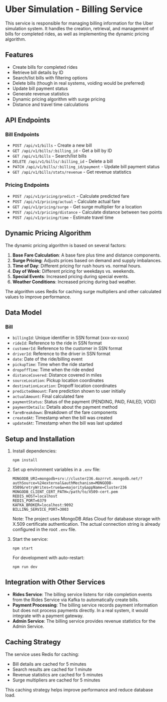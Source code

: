 # Uber Simulation - Billing Service

This service is responsible for managing billing information for the Uber simulation system. It handles the creation, retrieval, and management of bills for completed rides, as well as implementing the dynamic pricing algorithm.

## Features

- Create bills for completed rides
- Retrieve bill details by ID
- Search/list bills with filtering options
- Delete bills (though in real systems, voiding would be preferred)
- Update bill payment status
- Generate revenue statistics
- Dynamic pricing algorithm with surge pricing
- Distance and travel time calculations

## API Endpoints

### Bill Endpoints

- `POST /api/v1/bills` - Create a new bill
- `GET /api/v1/bills/:billing_id` - Get a bill by ID
- `GET /api/v1/bills` - Search/list bills
- `DELETE /api/v1/bills/:billing_id` - Delete a bill
- `PATCH /api/v1/bills/:billing_id/payment` - Update bill payment status
- `GET /api/v1/bills/stats/revenue` - Get revenue statistics

### Pricing Endpoints

- `POST /api/v1/pricing/predict` - Calculate predicted fare
- `POST /api/v1/pricing/actual` - Calculate actual fare
- `GET /api/v1/pricing/surge` - Get surge multiplier for a location
- `POST /api/v1/pricing/distance` - Calculate distance between two points
- `POST /api/v1/pricing/time` - Estimate travel time

## Dynamic Pricing Algorithm

The dynamic pricing algorithm is based on several factors:

1. **Base Fare Calculation**: A base fare plus time and distance components.
2. **Surge Pricing**: Adjusts prices based on demand and supply imbalances.
3. **Time of Day**: Different pricing for rush hours vs. normal hours.
4. **Day of Week**: Different pricing for weekdays vs. weekends.
5. **Special Events**: Increased pricing during special events.
6. **Weather Conditions**: Increased pricing during bad weather.

The algorithm uses Redis for caching surge multipliers and other calculated values to improve performance.

## Data Model

### Bill

- `billingId`: Unique identifier in SSN format (xxx-xx-xxxx)
- `rideId`: Reference to the ride in SSN format
- `customerId`: Reference to the customer in SSN format
- `driverId`: Reference to the driver in SSN format
- `date`: Date of the ride/billing event
- `pickupTime`: Time when the ride started
- `dropoffTime`: Time when the ride ended
- `distanceCovered`: Distance covered in miles
- `sourceLocation`: Pickup location coordinates
- `destinationLocation`: Dropoff location coordinates
- `predictedAmount`: Fare prediction shown to user initially
- `actualAmount`: Final calculated fare
- `paymentStatus`: Status of the payment (PENDING, PAID, FAILED, VOID)
- `paymentDetails`: Details about the payment method
- `fareBreakdown`: Breakdown of the fare components
- `createdAt`: Timestamp when the bill was created
- `updatedAt`: Timestamp when the bill was last updated

## Setup and Installation

1. Install dependencies:
   ```
   npm install
   ```

2. Set up environment variables in a `.env` file:
   ```
   MONGODB_URI=mongodb+srv://cluster236.4ozrrvt.mongodb.net/?authSource=%24external&authMechanism=MONGODB-X509&retryWrites=true&w=majority&appName=Cluster236
   MONGODB_CLIENT_CERT_PATH=/path/to/X509-cert.pem
   REDIS_HOST=localhost
   REDIS_PORT=6379
   KAFKA_BROKER=localhost:9092
   BILLING_SERVICE_PORT=3003
   ```
   
   Note: The project uses MongoDB Atlas Cloud for database storage with X.509 certificate authentication. The actual connection string is already configured in the root `.env` file.

3. Start the service:
   ```
   npm start
   ```

   For development with auto-restart:
   ```
   npm run dev
   ```

## Integration with Other Services

- **Rides Service**: The billing service listens for ride completion events from the Rides Service via Kafka to automatically create bills.
- **Payment Processing**: The billing service records payment information but does not process payments directly. In a real system, it would integrate with a payment gateway.
- **Admin Service**: The billing service provides revenue statistics for the Admin Service.

## Caching Strategy

The service uses Redis for caching:

- Bill details are cached for 5 minutes
- Search results are cached for 1 minute
- Revenue statistics are cached for 5 minutes
- Surge multipliers are cached for 5 minutes

This caching strategy helps improve performance and reduce database load.